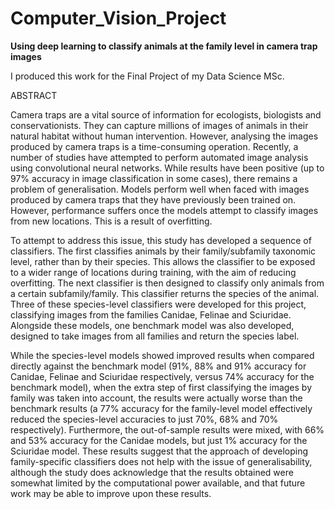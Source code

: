 # Computer_Vision_Project

**Using deep learning to classify animals at the family level in camera trap images**

I produced this work for the Final Project of my Data Science MSc.

ABSTRACT

Camera traps are a vital source of information for ecologists, biologists and conservationists. They can capture millions of images of animals in their natural habitat without human intervention. However, analysing the images produced by camera traps is a time-consuming operation. Recently, a number of studies have attempted to perform automated image analysis using convolutional neural networks. While results have been positive (up to 97% accuracy in image classification in some cases), there remains a problem of generalisation. Models perform well when faced with images produced by camera traps that they have previously been trained on. However, performance suffers once the models attempt to classify images from new locations. This is a result of overfitting. 

To attempt to address this issue, this study has developed a sequence of classifiers. The first classifies animals by their family/subfamily taxonomic level, rather than by their species. This allows the classifier to be exposed to a wider range of locations during training, with the aim of reducing overfitting. The next classifier is then designed to classify only animals from a certain subfamily/family. This classifier returns the species of the animal. Three of these species-level classifiers were developed for this project, classifying images from the families Canidae, Felinae and Sciuridae. Alongside these models, one benchmark model was also developed, designed to take images from all families and return the species label.

While the species-level models showed improved results when compared directly against the benchmark model (91%, 88% and 91% accuracy for Canidae, Felinae and Sciuridae respectively, versus 74% accuracy for the benchmark model), when the extra step of first classifying the images by family was taken into account, the results were actually worse than the benchmark results (a 77% accuracy for the family-level model effectively reduced the species-level accuracies to just 70%, 68% and 70% respectively). 
Furthermore, the out-of-sample results were mixed, with 66% and 53% accuracy for the Canidae models, but just 1% accuracy for the Sciuridae model. 
These results suggest that the approach of developing family-specific classifiers does not help with the issue of generalisability, although the study does acknowledge that the results obtained were somewhat limited by the computational power available, and that future work may be able to improve upon these results. 

